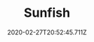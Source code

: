 ---
templateKey: blog-post
featuredpost: false
date: 2020-02-27T20:52:45.711Z
featuredimage: /img/Sunfish.png
title: Sunfish
description: A common river fish.
type: fish
sellPrice: 30
energy: 
health: 
tags:
  - fish
  - Town
  - Forest
  - 6am – 7pm
  - spring
  - summer
  - Sun
  - Wind
  - River Fish Bundle
  - Baked Fish
---